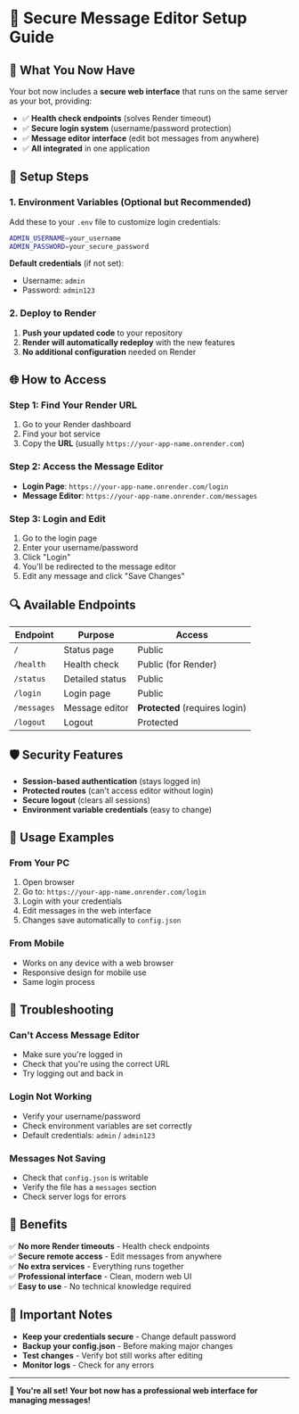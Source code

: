 # 🔐 Secure Message Editor Setup Guide

## 🚀 **What You Now Have**

Your bot now includes a **secure web interface** that runs on the same server as your bot, providing:

- ✅ **Health check endpoints** (solves Render timeout)
- ✅ **Secure login system** (username/password protection)
- ✅ **Message editor interface** (edit bot messages from anywhere)
- ✅ **All integrated** in one application

## 🔧 **Setup Steps**

### **1. Environment Variables (Optional but Recommended)**

Add these to your `.env` file to customize login credentials:

```bash
ADMIN_USERNAME=your_username
ADMIN_PASSWORD=your_secure_password
```

**Default credentials** (if not set):
- Username: `admin`
- Password: `admin123`

### **2. Deploy to Render**

1. **Push your updated code** to your repository
2. **Render will automatically redeploy** with the new features
3. **No additional configuration** needed on Render

## 🌐 **How to Access**

### **Step 1: Find Your Render URL**
1. Go to your Render dashboard
2. Find your bot service
3. Copy the **URL** (usually `https://your-app-name.onrender.com`)

### **Step 2: Access the Message Editor**

- **Login Page**: `https://your-app-name.onrender.com/login`
- **Message Editor**: `https://your-app-name.onrender.com/messages`

### **Step 3: Login and Edit**
1. Go to the login page
2. Enter your username/password
3. Click "Login"
4. You'll be redirected to the message editor
5. Edit any message and click "Save Changes"

## 🔍 **Available Endpoints**

| Endpoint | Purpose | Access |
|----------|---------|---------|
| `/` | Status page | Public |
| `/health` | Health check | Public (for Render) |
| `/status` | Detailed status | Public |
| `/login` | Login page | Public |
| `/messages` | Message editor | **Protected** (requires login) |
| `/logout` | Logout | Protected |

## 🛡️ **Security Features**

- **Session-based authentication** (stays logged in)
- **Protected routes** (can't access editor without login)
- **Secure logout** (clears all sessions)
- **Environment variable credentials** (easy to change)

## 📱 **Usage Examples**

### **From Your PC**
1. Open browser
2. Go to: `https://your-app-name.onrender.com/login`
3. Login with your credentials
4. Edit messages in the web interface
5. Changes save automatically to `config.json`

### **From Mobile**
- Works on any device with a web browser
- Responsive design for mobile use
- Same login process

## 🔧 **Troubleshooting**

### **Can't Access Message Editor**
- Make sure you're logged in
- Check that you're using the correct URL
- Try logging out and back in

### **Login Not Working**
- Verify your username/password
- Check environment variables are set correctly
- Default credentials: `admin` / `admin123`

### **Messages Not Saving**
- Check that `config.json` is writable
- Verify the file has a `messages` section
- Check server logs for errors

## 🎯 **Benefits**

✅ **No more Render timeouts** - Health check endpoints  
✅ **Secure remote access** - Edit messages from anywhere  
✅ **No extra services** - Everything runs together  
✅ **Professional interface** - Clean, modern web UI  
✅ **Easy to use** - No technical knowledge required  

## 🚨 **Important Notes**

- **Keep your credentials secure** - Change default password
- **Backup your config.json** - Before making major changes
- **Test changes** - Verify bot still works after editing
- **Monitor logs** - Check for any errors

---

**🎉 You're all set! Your bot now has a professional web interface for managing messages!** 